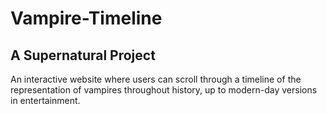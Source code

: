 # Vampire-Timeline

## A Supernatural Project
An interactive website where users can scroll through a timeline of the representation of vampires throughout history, up to modern-day versions in entertainment. 
